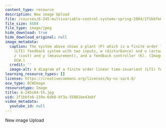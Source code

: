 ```yaml
---
content_type: resource
description: New image Upload
file: /courses/6-245-multivariable-control-systems-spring-2004/2f1bbfe6219e6db89f3a55081be43ebf_6-245s04-th.jpg
file_size: 4584
file_type: image/jpeg
hide_download: true
hide_download_original: null
image_metadata:
  caption: The system above shows a plant (P) which is a finite order linear time-invariant
    (LTI) feedback system with two inputs, w (disturbance) and u (actuator), two outputs,
    z (cost) and y (measurement), and a feedback controller (K). (Image courtesy of
    OCW.)
  credit: ''
  image-alt: A diagram of a finite order linear time-invariant (LTI) feedback system.
learning_resource_types: []
license: https://creativecommons.org/licenses/by-nc-sa/4.0/
ocw_type: OCWImage
resourcetype: Image
title: 6-245s04-th.jpg
uid: 2f1bbfe6-219e-6db8-9f3a-55081be43ebf
video_metadata:
  youtube_id: null
---
```

New image Upload